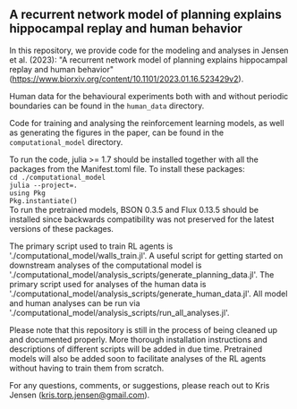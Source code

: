 ## A recurrent network model of planning explains hippocampal replay and human behavior

In this repository, we provide code for the modeling and analyses in Jensen et al. (2023): "A recurrent network model of planning explains hippocampal replay and human behavior" (https://www.biorxiv.org/content/10.1101/2023.01.16.523429v2).

Human data for the behavioural experiments both with and without periodic boundaries can be found in the `human_data` directory.

Code for training and analysing the reinforcement learning models, as well as generating the figures in the paper, can be found in the `computational_model` directory.

To run the code, julia >= 1.7 should be installed together with all the packages from the Manifest.toml file.
To install these packages:\
    `cd ./computational_model`\
    `julia --project=.`\
    `using Pkg`\
    `Pkg.instantiate()`\
To run the pretrained models, BSON 0.3.5 and Flux 0.13.5 should be installed since backwards compatibility was not preserved for the latest versions of these packages.

The primary script used to train RL agents is './computational_model/walls_train.jl'.
A useful script for getting started on downstream analyses of the computational model is './computational_model/analysis_scripts/generate_planning_data.jl'.
The primary script used for analyses of the human data is './computational_model/analysis_scripts/generate_human_data.jl'.
All model and human analyses can be run via './computational_model/analysis_scripts/run_all_analyses.jl'.

Please note that this repository is still in the process of being cleaned up and documented properly.
More thorough installation instructions and descriptions of different scripts will be added in due time.
Pretrained models will also be added soon to facilitate analyses of the RL agents without having to train them from scratch.

For any questions, comments, or suggestions, please reach out to Kris Jensen (kris.torp.jensen@gmail.com).

